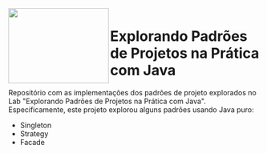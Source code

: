 <img src="https://user-images.githubusercontent.com/104649407/166611005-d20d2d55-f2e0-42be-bb43-5553884838af.png" width="200" height="150" align="left">









# Explorando Padrões de Projetos na Prática com Java

Repositório com as implementações dos padrões de projeto explorados no Lab "Explorando Padrões de Projetos na Prática com Java". Especificamente, este projeto explorou alguns padrões usando Java puro:
- Singleton
- Strategy
- Facade
